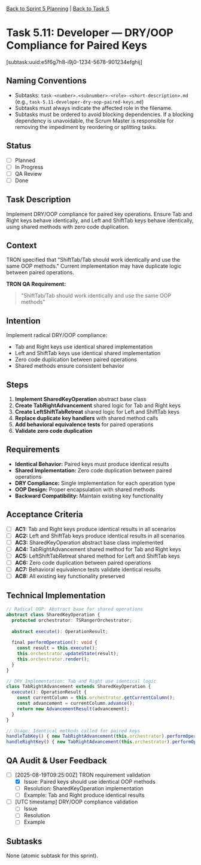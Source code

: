 [Back to Sprint 5 Planning](./planning.md) | [Back to Task 5](./task-5-developer-implement-v2.md)

# Task 5.11: Developer — DRY/OOP Compliance for Paired Keys
[subtask:uuid:e5f6g7h8-i9j0-1234-5678-901234efghij]

## Naming Conventions
- Subtasks: `task-<number>.<subnumber>-<role>-<short-description>.md` (e.g., `task-5.11-developer-dry-oop-paired-keys.md`)
- Subtasks must always indicate the affected role in the filename.
- Subtasks must be ordered to avoid blocking dependencies. If a blocking dependency is unavoidable, the Scrum Master is responsible for removing the impediment by reordering or splitting tasks.

## Status
- [ ] Planned
- [ ] In Progress
- [ ] QA Review
- [ ] Done

## Task Description
Implement DRY/OOP compliance for paired key operations. Ensure Tab and Right keys behave identically, and Left and ShiftTab keys behave identically, using shared methods with zero code duplication.

## Context
TRON specified that "ShiftTab/Tab should work identically and use the same OOP methods." Current implementation may have duplicate logic between paired operations.

**TRON QA Requirement:**
> "ShiftTab/Tab should work identically and use the same OOP methods"

## Intention
Implement radical DRY/OOP compliance:
- Tab and Right keys use identical shared implementation
- Left and ShiftTab keys use identical shared implementation
- Zero code duplication between paired operations
- Shared methods ensure consistent behavior

## Steps
1. **Implement SharedKeyOperation** abstract base class
2. **Create TabRightAdvancement** shared logic for Tab and Right keys
3. **Create LeftShiftTabRetreat** shared logic for Left and ShiftTab keys
4. **Replace duplicate key handlers** with shared method calls
5. **Add behavioral equivalence tests** for paired operations
6. **Validate zero code duplication**

## Requirements
- **Identical Behavior:** Paired keys must produce identical results
- **Shared Implementation:** Zero code duplication between paired operations
- **DRY Compliance:** Single implementation for each operation type
- **OOP Design:** Proper encapsulation with shared methods
- **Backward Compatibility:** Maintain existing key functionality

## Acceptance Criteria
- [ ] **AC1:** Tab and Right keys produce identical results in all scenarios
- [ ] **AC2:** Left and ShiftTab keys produce identical results in all scenarios
- [ ] **AC3:** SharedKeyOperation abstract base class implemented
- [ ] **AC4:** TabRightAdvancement shared method for Tab and Right keys
- [ ] **AC5:** LeftShiftTabRetreat shared method for Left and ShiftTab keys
- [ ] **AC6:** Zero code duplication between paired operations
- [ ] **AC7:** Behavioral equivalence tests validate identical results
- [ ] **AC8:** All existing key functionality preserved

## Technical Implementation
```typescript
// Radical OOP: Abstract base for shared operations
abstract class SharedKeyOperation {
  protected orchestrator: TSRangerOrchestrator;
  
  abstract execute(): OperationResult;
  
  final performOperation(): void {
    const result = this.execute();
    this.orchestrator.updateState(result);
    this.orchestrator.render();
  }
}

// DRY Implementation: Tab and Right use identical logic
class TabRightAdvancement extends SharedKeyOperation {
  execute(): OperationResult {
    const currentColumn = this.orchestrator.getCurrentColumn();
    const advancement = currentColumn.advance();
    return new AdvancementResult(advancement);
  }
}

// Usage: Identical methods called for paired keys
handleTabKey() { new TabRightAdvancement(this.orchestrator).performOperation(); }
handleRightKey() { new TabRightAdvancement(this.orchestrator).performOperation(); }
```

## QA Audit & User Feedback
- [ ] [2025-08-19T09:25:00Z] TRON requirement validation
  - [x] Issue: Paired keys should use identical OOP methods
  - [ ] Resolution: SharedKeyOperation implementation
  - [ ] Example: Tab and Right produce identical results
- [ ] [UTC timestamp] DRY/OOP compliance validation
  - [ ] Issue
  - [ ] Resolution
  - [ ] Example

## Subtasks
None (atomic subtask for this sprint).
